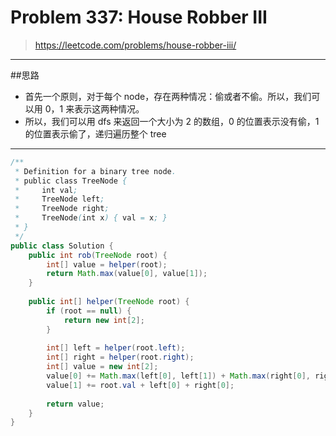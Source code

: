 # Problem 337: House Robber III

> https://leetcode.com/problems/house-robber-iii/

-------
##思路
* 首先一个原则，对于每个 node，存在两种情况：偷或者不偷。所以，我们可以用 0，1 来表示这两种情况。
* 所以，我们可以用 dfs 来返回一个大小为 2 的数组，0 的位置表示没有偷，1 的位置表示偷了，递归遍历整个 tree

----------
```java
/**
 * Definition for a binary tree node.
 * public class TreeNode {
 *     int val;
 *     TreeNode left;
 *     TreeNode right;
 *     TreeNode(int x) { val = x; }
 * }
 */
public class Solution {
    public int rob(TreeNode root) {
        int[] value = helper(root);
        return Math.max(value[0], value[1]);
    }
    
    public int[] helper(TreeNode root) {
        if (root == null) {
            return new int[2];
        }
        
        int[] left = helper(root.left);
        int[] right = helper(root.right);
        int[] value = new int[2];
        value[0] += Math.max(left[0], left[1]) + Math.max(right[0], right[1]);
        value[1] += root.val + left[0] + right[0];
        
        return value;
    }
}
``` 
